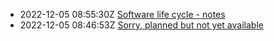 * 2022-12-05 08:55:30Z [Software life cycle - notes](../1)
* 2022-12-05 08:46:53Z [Sorry, planned but not yet available](../0)
